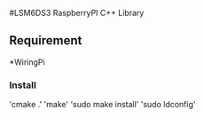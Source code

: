 #LSM6DS3 RaspberryPI C++ Library

## Requirement
*WiringPi

### Install
'cmake .'
'make'
'sudo make install'
'sudo ldconfig'
